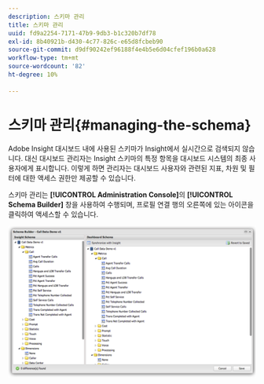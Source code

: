 ```yaml
---
description: 스키마 관리
title: 스키마 관리
uuid: fd9a2254-7171-47b9-9db3-b1c320b7df78
exl-id: 8b40921b-d430-4c77-826c-e65d8fcbeb90
source-git-commit: d9df90242ef96188f4e4b5e6d04cfef196b0a628
workflow-type: tm+mt
source-wordcount: '82'
ht-degree: 10%

---
```


# 스키마 관리{#managing-the-schema}

Adobe Insight 대시보드 내에 사용된 스키마가 Insight에서 실시간으로 검색되지 않습니다. 대신 대시보드 관리자는 Insight 스키마의 특정 항목을 대시보드 시스템의 최종 사용자에게 표시합니다. 이렇게 하면 관리자는 대시보드 사용자와 관련된 지표, 차원 및 필터에 대한 액세스 권한만 제공할 수 있습니다.

스키마 관리는 **[!UICONTROL Administration Console]**&#x200B;의 **[!UICONTROL Schema Builder]** 창을 사용하여 수행되며, 프로필 연결 행의 오른쪽에 있는 아이콘을 클릭하여 액세스할 수 있습니다.

![](assets/schema_builder.png)
